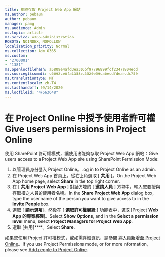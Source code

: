 ```yaml
---
title: 拒絕存取 Project Web App 網站
ms.author: pebaum
author: pebaum
manager: pamg
ms.audience: Admin
ms.topic: article
ms.service: o365-administration
ROBOTS: NOINDEX, NOFOLLOW
localization_priority: Normal
ms.collection: Adm_O365
ms.custom:
- "2700001"
- "1381"
ms.openlocfilehash: a5809e4afd3ea316bf97796899fcf2347e804ecd
ms.sourcegitcommit: c6692ce0fa1358ec3529e59ca0ecdfdea4cdc759
ms.translationtype: MT
ms.contentlocale: zh-TW
ms.lasthandoff: 09/14/2020
ms.locfileid: "47663648"
---
```

# <a name="give-users-permissions-in-project-online"></a><span data-ttu-id="e2d77-102">在 Project Online 中授予使用者許可權</span><span class="sxs-lookup"><span data-stu-id="e2d77-102">Give users permissions in Project Online</span></span>

<span data-ttu-id="e2d77-103">使用 SharePoint 許可權模式，讓使用者能夠存取 Project Web App 網站：</span><span class="sxs-lookup"><span data-stu-id="e2d77-103">Give users access to a Project Web App site using SharePoint Permission Mode:</span></span>

1. <span data-ttu-id="e2d77-104">以管理員身分登入 Project Online。</span><span class="sxs-lookup"><span data-stu-id="e2d77-104">Log in to Project Online as an admin.</span></span>
2. <span data-ttu-id="e2d77-105">在 Project Web App 首頁上，從右上角選取 [ **共用** ]。</span><span class="sxs-lookup"><span data-stu-id="e2d77-105">On the Project Web App home page, select **Share** in the top right corner.</span></span>
3. <span data-ttu-id="e2d77-106">在 [ **共用 Project Web App** ] 對話方塊的 [ **邀請人員** ] 方塊中，輸入您要授與存取權之人員的使用者名稱。</span><span class="sxs-lookup"><span data-stu-id="e2d77-106">In the **Share Project Web App** dialog box, type the user name of the person you want to give access to in the **Invite People** box.</span></span>
4. <span data-ttu-id="e2d77-107">選取 [ **顯示選項**]，然後在 [ **選取許可權層級** ] 功能表中，選取 [Project **Web App 的專案經理**]。</span><span class="sxs-lookup"><span data-stu-id="e2d77-107">Select **Show Options**, and in the **Select a permission level** menu, select **Project Managers for Project Web App**.</span></span>
5. <span data-ttu-id="e2d77-108">選取 [共用]\*\*\*\*。</span><span class="sxs-lookup"><span data-stu-id="e2d77-108">Select **Share**.</span></span>

<span data-ttu-id="e2d77-109">如果您使用 Project 許可權模式，或如需詳細資訊，請參閱 [將人員新增至 Project Online](https://docs.microsoft.com/projectonline/step-2-add-people-to-project-online)。</span><span class="sxs-lookup"><span data-stu-id="e2d77-109">If you use Project Permissions mode, or for more information, please see [Add people to Project Online](https://docs.microsoft.com/projectonline/step-2-add-people-to-project-online).</span></span>
